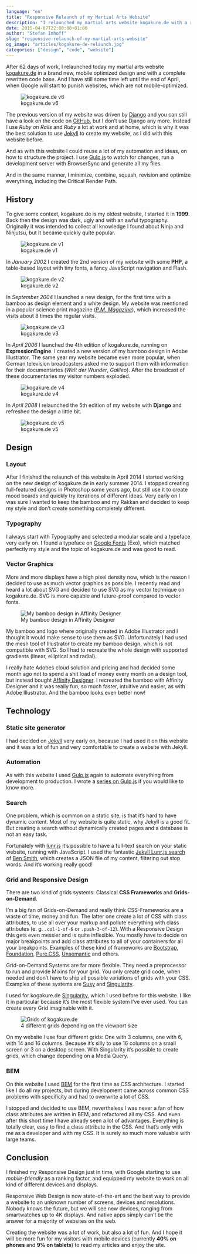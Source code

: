 ```yaml
---
language: "en"
title: "Responsive Relaunch of my Martial Arts Website"
description: "I relaunched my martial arts website kogakure.de with a responsive design. This article gives an overview on the process of creating my website: Design, Typography, Vector Graphics, Jekyll, Grids, Responsive Design and BEM."
date: 2015-04-07T22:00:00+01:00
author: "Stefan Imhoff"
slug: "responsive-relaunch-of-my-martial-arts-website"
og_image: "articles/kogakure-de-relaunch.jpg"
categories: ["design", "code", "website"]
---
```


After 62 days of work, I relaunched today my martial arts website [kogakure.de](http://kogakure.de/) in a brand new, mobile optimized design and with a complete rewritten code base. And I have still some time left until the end of April, when Google will start to punish websites, which are not mobile-optimized.

<figure class="image-figure">
  <img src="/assets/images/articles/kogakure-de-relaunch.jpg" alt="kogakure.de v6">
  <figcaption>
    kogakure.de v6
  </figcaption>
</figure>


The previous version of my website was driven by [Django](https://www.djangoproject.com/) and you can still have a look on the code on [GitHub](https://github.com/kogakure/django-kogakure.de), but I don’t use Django any more. Instead I use *Ruby on Rails* and *Ruby* a lot at work and at home, which is why it was the best solution to use [Jekyll](https://jekyllrb.com/) to create my website, as I did with this website before.

And as with this website I could reuse a lot of my automation and ideas, on how to structure the project. I use [Gulp.js](https://gulpjs.com/) to watch for changes, run a development server with BrowserSync and generate all my files.

And in the same manner, I minimize, combine, squash, revision and optimize everything, including the Critical Render Path.

## History

To give some context, kogakure.de is my oldest website, I started it in **1999**. Back then the design was dark, ugly and with an awful typography. Originally it was intended to collect all knowledge I found about Ninja and Ninjutsu, but it became quickly quite popular.

<figure class="image-figure">
  <img src="/assets/images/articles/kogakure-de-v1.jpg" alt="kogakure.de v1">
  <figcaption>
    kogakure.de v1
  </figcaption>
</figure>


In *January 2002* I created the 2nd version of my website with some **PHP**, a table-based layout with tiny fonts, a fancy JavaScript navigation and Flash.

<figure class="image-figure">
  <img src="/assets/images/articles/kogakure-de-v2.jpg" alt="kogakure.de v2">
  <figcaption>
    kogakure.de v2
  </figcaption>
</figure>


In *September 2004* I launched a new design, for the first time with a bamboo as design element and a white design. My website was mentioned in a popular science print magazine (<cite>[P.M. Magazine](https://www.pm-magazin.de/)</cite>), which increased the visits about 8 times the regular visits.

<figure class="image-figure">
  <img src="/assets/images/articles/kogakure-de-v3.jpg" alt="kogakure.de v3">
  <figcaption>
    kogakure.de v3
  </figcaption>
</figure>


In *April 2006* I launched the 4th edition of kogakure.de, running on **ExpressionEngine**. I created a new version of my bamboo design in Adobe Illustrator. The same year my website became even more popular, when German television broadcasters asked me to support them with information for their documentaries (<cite>Welt der Wunder</cite>, <cite>Galileo</cite>). After the broadcast of these documentaries my visitor numbers exploded.

<figure class="image-figure">
  <img src="/assets/images/articles/kogakure-de-v4.jpg" alt="kogakure.de v4">
  <figcaption>
    kogakure.de v4
  </figcaption>
</figure>


In *April 2008* I relaunched the 5th edition of my website with **Django** and refreshed the design a little bit.

<figure class="image-figure">
  <img src="/assets/images/articles/kogakure-de-v5.jpg" alt="kogakure.de v5">
  <figcaption>
    kogakure.de v5
  </figcaption>
</figure>


## Design

### Layout
After I finished the relaunch of this website in April 2014 I started working on the new design of kogakure.de in early summer 2014. I stopped creating full-featured designs in Photoshop some years ago, but still use it to create mood boards and quickly try iterations of different ideas. Very early on I was sure I wanted to keep the bamboo and my Rakkan and decided to keep my style and don’t create something completely different.

### Typography
I always start with Typography and selected a modular scale and  a typeface very early on. I found a typeface on [Google Fonts](https://fonts.google.com) (Exo), which matched perfectly my style and the topic of kogakure.de and was good to read.

### Vector Graphics
More and more displays have a high pixel density now, which is the reason I decided to use as much vector graphics as possible. I recently read and heard a lot about SVG and decided to use SVG as my vector technique on kogakure.de. SVG is more capable and future-proof compared to vector fonts.

<figure class="image-figure">
  <img src="/assets/images/articles/kogakure-de-bamboo-affinity-designer.jpg" alt="My bamboo design in Affinity Designer">
  <figcaption>
    My bamboo design in Affinity Designer
  </figcaption>
</figure>


My bamboo and logo where originally created in Adobe Illustrator and I thought it would make sense to use them as SVG. Unfortunately I had used the mesh tool of Illustrator to create my bamboo design, which is not compatible with SVG. So I had to recreate the whole design with supported gradients (linear, elliptical and radial).

I really hate Adobes cloud solution and pricing and had decided some month ago not to spend a shit load of money every month on a design tool, but instead bought [Affinity Designer](https://affinity.serif.com/). I recreated the bamboo with Affinity Designer and it was really fun, so much faster, intuitive and easier, as with Adobe Illustrator. And the bamboo looks even better now!

## Technology

### Static site generator
I had decided on [Jekyll](https://jekyllrb.com/) very early on, because I had used it on this website and it was a lot of fun and very comfortable to create a website with Jekyll.

### Automation
As with this website I used [Gulp.js](https://gulpjs.com/) again to automate everything from development to production. I wrote a [series on Gulp.js](/series/gulp/) if you would like to know more.

### Search
One problem, which is common on a static site, is that it’s hard to have dynamic content. Most of my website is quite static, why Jekyll is a good fit. But creating a search without dynamically created pages and a database is not an easy task.

Fortunately with [lunr.js](https://lunrjs.com/) it’s possible to have a full-text search on your static website, running with JavaScript. I used the fantastic [Jekyll Lunr.js search](https://github.com/slashdotdash/jekyll-lunr-js-search) of [Ben Smith](https://github.com/slashdotdash), which creates a JSON file of my content, filtering out stop words. And it’s working really good!

### Grid and Responsive Design
There are two kind of grids systems: Classical **CSS Frameworks** and **Grids-on-Demand**.

I’m a big fan of Grids-on-Demand and really think CSS-Frameworks are a waste of time, money and fun. The latter one create a lot of CSS with class attributes, to use all over your markup and pollute everything with class attributes (e. g. `.col-1-of-6` or `.push-3-of-12`). With a Responsive Design this gets even messier and is quite inflexible. You mostly have to decide on major breakpoints and add class attributes to all of your containers for all your breakpoints. Examples of these kind of frameworks are [Bootstrap](http://getbootstrap.com/), [Foundation](https://foundation.zurb.com/), [Pure.CSS](https://purecss.io/), [Unsemantic](https://unsemantic.com/) and others.

Grid-on-Demand Systems are far more flexible. They need a preprocessor to run and provide Mixins for your grid. You only create grid code, when needed and don’t have to ship all possible variations of grids with your CSS. Examples of these systems are [Susy](http://susy.oddbird.net/) and [Singularity](https://github.com/at-import/Singularity).

I used for kogakure.de [Singularity](https://github.com/at-import/Singularity), which I used before for this website. I like it in particular because it’s the most flexible system I’ve ever used. You can create every Grid imaginable with it.

<figure class="image-figure">
  <img src="/assets/images/articles/kogakure-de-grids.jpg" alt="Grids of kogakure.de">
  <figcaption>
    4 different grids depending on the viewport size
  </figcaption>
</figure>


On my website I use four different grids: One with 3 columns, one with 6, with 14 and 16 columns. Because it’s silly to use 16 columns on a small screen or 3 on a desktop screen. With Singularity it’s possible to create grids, which change depending on a Media Query.

### BEM
On this website I used [BEM](https://en.bem.info/) for the first time as CSS architecture. I started like I do all my projects, but during development came across common CSS problems with specificity and had to overwrite a lot of CSS.

I stopped and decided to use BEM, nevertheless I was never a fan of how class attributes are written in BEM, and refactored all my CSS. And even after this short time I have already seen a lot of advantages. Everything is totally clear, easy to find a class attribute in the CSS. And that’s only with me as a developer and with my CSS. It is surely so much more valuable with large teams.

## Conclusion
I finished my Responsive Design just in time, with Google starting to use *mobile-friendly* as a ranking factor, and equipped my website to work on all kind of different devices and displays.

Responsive Web Design is now state-of-the-art and the best way to provide a website to an unknown number of screens, devices and resolutions. Nobody knows the future, but we will see new devices, ranging from smartwatches up to 4K displays. And native apps simply can’t be the answer for a majority of websites on the web.

Creating the website was a lot of work, but also a lot of fun. And I hope it will be more fun for my visitors with mobile devices (currently **40% on phones** and **9% on tablets**) to read my articles and enjoy the site.
